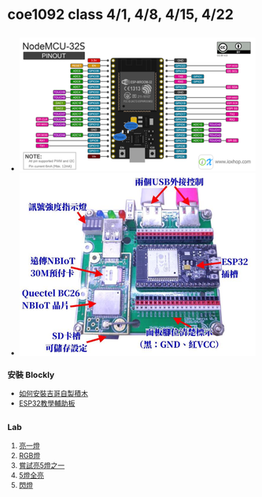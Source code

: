 # coe1092 class 4/1, 4/8, 4/15, 4/22
##
* ![esp32s](https://github.com/jumbokh/coe1092-class/blob/main/images/ESP32s-pinout.png)
* ![esp32-addon](https://github.com/jumbokh/coe1092-class/blob/main/images/esp32-addon.jpg)
### 安裝 Blockly
* [如何安裝吉哥自製積木](https://sites.google.com/jes.mlc.edu.tw/ljj/linkit7697/%E5%A6%82%E4%BD%95%E5%AE%89%E8%A3%9D%E5%90%89%E5%93%A5%E8%87%AA%E8%A3%BD%E7%A9%8D%E6%9C%A8?authuser=0)
* [ESP32教學輔助板](https://sites.google.com/jes.mlc.edu.tw/ljj/linkit7697/%E5%A6%82%E4%BD%95%E5%AE%89%E8%A3%9D%E5%90%89%E5%93%A5%E8%87%AA%E8%A3%BD%E7%A9%8D%E6%9C%A8?authuser=0)
##
### Lab
1. [亮一燈](https://github.com/jumbokh/coe1092-class/blob/main/lab/ex1_red/ex1_red.ino)
2. [RGB燈](https://github.com/jumbokh/coe1092-class/blob/main/lab/ex1_rgb/ex1_rgb.ino)
3. [嘗試亮5燈之一](https://github.com/jumbokh/coe1092-class/blob/main/lab/ex2_light1/ex2_light1.ino)
4. [5燈全亮](https://github.com/jumbokh/coe1092-class/blob/main/lab/ex2_5light/ex2_5light.ino)
5. [閃燈](https://github.com/jumbokh/coe1092-class/blob/main/lab/ex2_5lightflip/ex2_5lightflip.ino)
##
